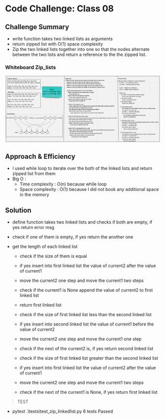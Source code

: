 # Code Challenge: Class 08
## Challenge Summary
- write function takes two linked lists as arguments
- return zipped list with O(1) space complexity
- Zip the two linked lists together into one so that the nodes alternate between the two lists and return a reference to the the zipped list.

### Whiteboard Zip_lists
![zip_lists](zip_lsits.png)

## Approach & Efficiency
- I used while loop to iterate over the both of the linked lists and return zipped list from them
- Big O : 
  - Time complexity : O(n) because while loop 
  - Space complexity : O(1) because I did not book any additional space in the memory


## Solution
- define function takes two linked lists and checks if both are empty, if yes return error msg 
- check if one of them is empty, if yes return the another one 
- get the length of each linked list 


  - check if the size of them is equal 
  - if yes insert into first linked list the value of current2 after the value of current1
  - move the current2 one step and move the current1 two steps 
  - check if the current1 is None append the value of current2 to first linked list
  - return first linked list


  - check if the size of first linked list less than the second linked list 
  - if yes insert into second linked list the value of current1 before the value of current2
  - move the current2 one step and move the current1 one step
  - check if the next of the  current2 is, if yes return second linked list


  - check if the size of first linked list greater than the second linked list 
  - if yes insert into first linked list the value of current2 after the value of current1
  - move the current2 one step and move the current1 two steps
  - check if the next of the current1 is None, if yes return first linked list

> TEST
- pytest .\tests\test_zip_linkedlist.py
    6 tests Passed